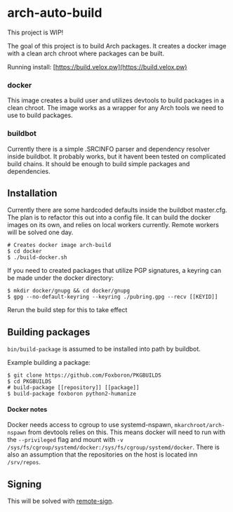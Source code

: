 arch-auto-build
========

This project is WIP!

The goal of this project is to build Arch packages. It creates a docker image with a clean arch chroot where packages can be built.

Running install: [https://build.velox.pw](https://build.velox.pw)


### docker
This image creates a build user and utilizes devtools to build packages in a clean chroot. The image works as a wrapper
for any Arch tools we need to use to build packages.

### buildbot
Currently there is a simple .SRCINFO parser and dependency resolver inside buildbot. It probably works, but it havent
been tested on complicated build chains. It should be enough to build simple packages and dependencies.

## Installation
Currently there are some hardcoded defaults inside the buildbot master.cfg. The plan is to refactor this out into a config
file. It can build the docker images on its own, and relies on local workers currently. Remote workers will be solved
one day.

```
# Creates docker image arch-build
$ cd docker
$ ./build-docker.sh
```

If you need to created packages that utilize PGP signatures, a keyring can be made under the docker directory:
```
$ mkdir docker/gnupg && cd docker/gnupg
$ gpg --no-default-keyring --keyring ./pubring.gpg --recv [[KEYID]]
```
Rerun the build step for this to take effect

## Building packages
`bin/build-package` is assumed to be installed into path by buildbot.

Example building a package:
```
$ git clone https://github.com/Foxboron/PKGBUILDS
$ cd PKGBUILDS
# build-package [[repository]] [[package]]
$ build-package foxboron python2-humanize
```

#### Docker notes
Docker needs access to cgroup to use systemd-nspawn, `mkarchroot/arch-nspawn` from devtools relies on this. This means docker will
need to run with the `--privileged` flag and mount with `-v /sys/fs/cgroup/systemd/docker:/sys/fs/cgroup/systemd/docker`.
There is also an assumption that the repositories on the host is located inn `/srv/repos`.

## Signing
This will be solved with [remote-sign](https://github.com/Foxboron/remote-sign).


